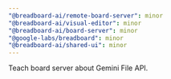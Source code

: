 ```yaml
---
"@breadboard-ai/remote-board-server": minor
"@breadboard-ai/visual-editor": minor
"@breadboard-ai/board-server": minor
"@google-labs/breadboard": minor
"@breadboard-ai/shared-ui": minor
---
```


Teach board server about Gemini File API.
